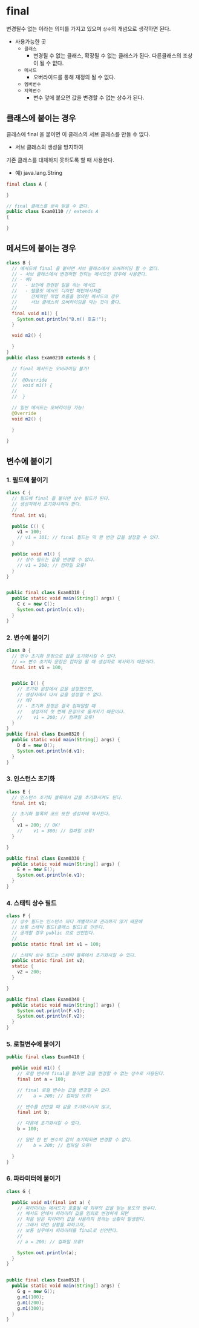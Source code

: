 # final

변경될수 없는 이라는 의미를 가지고 있으며 `상수`의 개념으로 생각하면 된다.

- 사용가능한 곳
  - `클래스`
    - 변경될 수 없는 클래스, 확장될 수 없는 클래스가 된다. 다른클래스의 조상이 될 수 없다.
  - `메서드`
    - 오버라이드를 통해 재정의 될 수 없다.
  - `멤버변수`
  - `지역변수`
    - 변수 앞에 붙으면 값을 변경할 수 없는 상수가 된다.

## 클래스에 붙이는 경우

클래스에 final 을 붙이면 이 클래스의 서브 클래스를 만들 수 없다.

- 서브 클래스의 생성을 방지하여

기존 클래스를 대체하지 못하도록 할 때 사용한다.

- 예)
 java.lang.String

```java
final class A {

}

// final 클래스를 상속 받을 수 없다.
public class Exam0110 // extends A
{

}
```

## 메서드에 붙이는 경우

```java
class B {
  // 메서드에 final 을 붙이면 서브 클래스에서 오버라이딩 할 수 없다.
  // - 서브 클래스에서 변경하면 안되는 메서드인 경우에 사용한다.
  // - 예)
  //   - 보안에 관련된 일을 하는 메서드
  //   - 템플릿 메서드 디자인 패턴에서처럼
  //     전체적인 작업 흐름을 정의한 메서드의 경우
  //     서브 클래스의 오버라이딩을 막는 것이 좋다.
  //
  final void m1() {
    System.out.println("B.m() 호출!");
  }

  void m2() {

  }
}
public class Exam0210 extends B {

  // final 메서드는 오버라이딩 불가!
  //
  //  @Override
  //  void m1() {
  //
  //  }

  // 일반 메서드는 오버라이딩 가능!
  @Override
  void m2() {

  }

}

```

## 변수에 붙이기

### 1. 필드에 붙이기

```java
class C {
  // 필드에 final 을 붙이면 상수 필드가 된다.
  // 생성자에서 초기화시켜야 한다.
  //
  final int v1;

  public C() {
    v1 = 100;
    // v1 = 101; // final 필드는 딱 한 번만 값을 설정할 수 있다.
  }

  public void m1() {
    // 상수 필드는 값을 변경할 수 없다.
    // v1 = 200; // 컴파일 오류!
  }
}


public final class Exam0310 {
  public static void main(String[] args) {
    C c = new C();
    System.out.println(c.v1);
  }
}
```

### 2. 변수에 붙이기

```java
class D {
  // 변수 초기화 문장으로 값을 초기화시킬 수 있다.
  // => 변수 초기화 문장은 컴파일 될 때 생성자로 복사되기 때문이다.
  final int v1 = 100;


  public D() {
    // 초기화 문장에서 값을 설정했으면,
    // 생성자에서 다시 값을 설정할 수 없다.
    // 왜?
    // - 초기화 문장은 결국 컴파일할 때
    //   생성자의 첫 번째 문장으로 옮겨지기 때문이다.
    //    v1 = 200; // 컴파일 오류!
  }
}
public final class Exam0320 {
  public static void main(String[] args) {
    D d = new D();
    System.out.println(d.v1);
  }
}
```

### 3. 인스턴스 초기화

```java
class E {
  // 인스턴스 초기화 블록에서 값을 초기화시켜도 된다.
  final int v1;

  // 초기화 블록의 코드 또한 생성자에 복사된다.
  {
    v1 = 200; // OK!
    //    v1 = 300; // 컴파일 오류!
  }

}

public final class Exam0330 {
  public static void main(String[] args) {
    E e = new E();
    System.out.println(e.v1);
  }
}
```

### 4. 스태틱 상수 필드

```java
class F {
  // 상수 필드는 인스턴스 마다 개별적으로 관리하지 않기 때문에
  // 보통 스태틱 필드(클래스 필드)로 만든다.
  // 공개할 경우 public 으로 선언한다.
  //
  public static final int v1 = 100;

  // 스태틱 상수 필드는 스태틱 블록에서 초기화시킬 수 있다.
  public static final int v2;
  static {
    v2 = 200;
  }

}

public final class Exam0340 {
  public static void main(String[] args) {
    System.out.println(F.v1);
    System.out.println(F.v2);
  }
}
```

### 5. 로컬변수에 붙이기

```java
public final class Exam0410 {

  public void m1() {
    // 로컬 변수에 final을 붙이면 값을 변경할 수 없는 상수로 사용된다.
    final int a = 100;

    // final 로컬 변수는 값을 변경할 수 없다.
    //    a = 200; // 컴파일 오류!

    // 변수를 선언할 때 값을 초기화시키지 않고,
    final int b;

    // 다음에 초기화시킬 수 있다.
    b = 100;

    // 일단 한 번 변수의 값이 초기화되면 변경할 수 없다.
    //    b = 200; // 컴파일 오류!

  }
}
```

### 6. 파라미터에 붙이기

```java
class G {

  public void m1(final int a) {
    // 파라미터는 메서드가 호출될 때 외부의 값을 받는 용도의 변수다.
    // 메서드 안에서 파라미터 값을 임의로 변경하게 되면
    // 처음 받은 파라미터 값을 사용하지 못하는 상황이 발생한다.
    // 그래서 이런 상황을 피하고자,
    // 보통 실무에서 파라미터를 final로 선언한다.
    //
    // a = 200; // 컴파일 오류!

    System.out.println(a);
  }
}


public final class Exam0510 {
  public static void main(String[] args) {
    G g = new G();
    g.m1(100);
    g.m1(200);
    g.m1(300);
  }
}
```